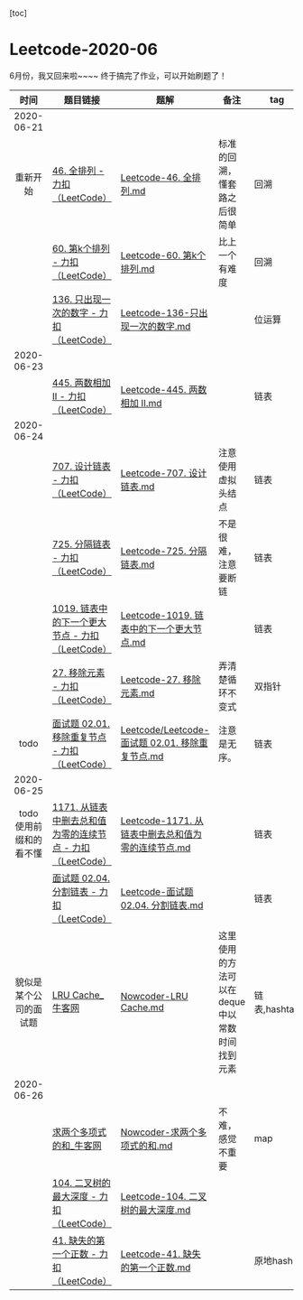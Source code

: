 [toc]

# Leetcode-2020-06


6月份，我又回来啦~~~~
终于搞完了作业，可以开始刷题了！

| 时间| 题目链接 | 题解| 备注| tag |
| :----: | ------------------------------------------------------------ | ---------------------------- | ----------------------------------------- | ------------ |
| 2020-06-21 |||||
| 重新开始 | [46. 全排列 - 力扣（LeetCode）](https://leetcode-cn.com/problems/permutations/)  | [Leetcode-46. 全排列.md](Leetcode/Leetcode-46.%20全排列.md) |   标准的回溯，懂套路之后很简单  |   回溯 |
|  |  [60. 第k个排列 - 力扣（LeetCode）](https://leetcode-cn.com/problems/permutation-sequence/) | [Leetcode-60. 第k个排列.md](Leetcode/Leetcode-60.%20第k个排列.md) |   比上一个有难度    |    回溯  | 
|  | [136. 只出现一次的数字 - 力扣（LeetCode）](https://leetcode-cn.com/problems/single-number/) | [Leetcode-136-只出现一次的数字.md](Leetcode/Leetcode-136-只出现一次的数字.md) |       |   位运算 | 
| 2020-06-23 | | | |
|  |  [445. 两数相加 II - 力扣（LeetCode）](https://leetcode-cn.com/problems/add-two-numbers-ii/) | [Leetcode-445. 两数相加 II.md](Leetcode/Leetcode-445.%20两数相加%20II.md) |       |       链表 | 
| 2020-06-24 ||||
|  | [707. 设计链表 - 力扣（LeetCode）](https://leetcode-cn.com/problems/design-linked-list/)  | [Leetcode-707. 设计链表.md](Leetcode/Leetcode-707.%20设计链表.md) |    注意使用虚拟头结点   |    链表  | 
|  | [725. 分隔链表 - 力扣（LeetCode）](https://leetcode-cn.com/problems/split-linked-list-in-parts/)  | [Leetcode-725. 分隔链表.md](Leetcode/Leetcode-725.%20分隔链表.md) |   不是很难，注意要断链    |      链表 | 
|  | [1019. 链表中的下一个更大节点 - 力扣（LeetCode）](https://leetcode-cn.com/problems/next-greater-node-in-linked-list/)  | [Leetcode-1019. 链表中的下一个更大节点.md](Leetcode/Leetcode-1019.%20链表中的下一个更大节点.md) |       |   链表   | 
|  |  [27. 移除元素 - 力扣（LeetCode）](https://leetcode-cn.com/problems/remove-element/) | [Leetcode-27. 移除元素.md](Leetcode/Leetcode-27.%20移除元素.md) |   弄清楚循环不变式    |   双指针   | 
| todo |  [面试题 02.01. 移除重复节点 - 力扣（LeetCode）](https://leetcode-cn.com/problems/remove-duplicate-node-lcci/) | [Leetcode/Leetcode-面试题 02.01. 移除重复节点.md](Leetcode/Leetcode-面试题%2002.01.%20移除重复节点.md)  | 注意是无序。  | 链表 | 
| 2020-06-25 ||||
|  todo 使用前缀和的看不懂 | [1171. 从链表中删去总和值为零的连续节点 - 力扣（LeetCode）](https://leetcode-cn.com/problems/remove-zero-sum-consecutive-nodes-from-linked-list/)  | [Leetcode-1171. 从链表中删去总和值为零的连续节点.md](Leetcode/Leetcode-1171.%20从链表中删去总和值为零的连续节点.md) |       |   链表   | 
|  |   [面试题 02.04. 分割链表 - 力扣（LeetCode）](https://leetcode-cn.com/problems/partition-list-lcci/)  | [Leetcode-面试题 02.04. 分割链表.md](Leetcode/Leetcode-面试题%2002.04.%20分割链表.md) |       |     链表 | 
| 貌似是某个公司的面试题  | [LRU Cache_牛客网](https://www.nowcoder.com/practice/3da4aeb1c76042f2bc70dbcb94513338?tpId=182&&tqId=34883&rp=1&ru=/activity/oj&qru=/ta/exam-all/question-ranking)  | [Nowcoder-LRU Cache.md](Leetcode/Nowcoder-LRU%20Cache.md) |   这里使用的方法可以在 deque 中以常数时间找到元素   |    链表,hashtab | 
| 2020-06-26 ||||
|  | [求两个多项式的和_牛客网](https://www.nowcoder.com/practice/a9901ba9163549a590d1d1c245f14d2a?tpId=40&&tqId=21534&rp=1&ru=/activity/oj&qru=/ta/kaoyan/question-ranking)  | [Nowcoder-求两个多项式的和.md](Nowcoder/Nowcoder-求两个多项式的和.md) |  不难，感觉不重要     |   map   | 
|  | [104. 二叉树的最大深度 - 力扣（LeetCode）](https://leetcode-cn.com/problems/maximum-depth-of-binary-tree/)  | [Leetcode-104. 二叉树的最大深度.md](Leetcode/Leetcode-104.%20二叉树的最大深度.md) |       |      | 
|  | [41. 缺失的第一个正数 - 力扣（LeetCode）](https://leetcode-cn.com/problems/first-missing-positive/)  | [Leetcode-41. 缺失的第一个正数.md](Leetcode/Leetcode-41.%20缺失的第一个正数.md) |       |   原地hash   | 








